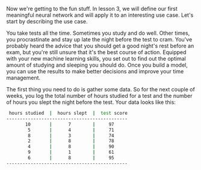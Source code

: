 Now we're getting to the fun stuff. In lesson 3, we will define our first meaningful neural network and will apply it to an interesting use case. Let's start by describing the use case.

You take tests all the time. Sometimes you study and do well. Other times, you procrastinate and stay up late the night before the test to cram. You've probably heard the advice that you should get a good night's rest before an exam, but you're still unsure that it's the best course of action. Equipped with your new machine learning skills, you set out to find out the optimal amount of studying and sleeping you should do. Once you build a model, you can use the results to make better decisions and improve your time management.

The first thing you need to do is gather some data. So for the next couple of weeks, you log the total number of hours studied for a test and the number of hours you slept the night before the test. Your data looks like this:

```bash
 hours studied  |  hours slept  |  test score
---------------------------------------------
       10       |      7        |     97
        5       |      4        |     71
        8       |      3        |     74
        2       |      8        |     78
        4       |      8        |     90
        9       |      1        |     61
        6       |      8        |     95
---------------------------------------------
```
